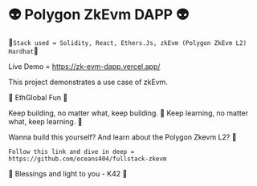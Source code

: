 # 👽 Polygon ZkEvm DAPP 👽

🦋`Stack used = Solidity, React, Ethers.Js, zkEvm (Polygon ZkEvm L2) Hardhat`🦋

Live Demo = https://zk-evm-dapp.vercel.app/

This project demonstrates a use case of zkEvm. 

🤖 EthGlobal Fun 🤖 

Keep building, no matter what, keep building. 🚀
Keep learning, no matter what, keep learning. 🚀

Wanna build this yourself? And learn about the Polygon Zkevm L2? 🙏

`Follow this link and dive in deep = https://github.com/oceans404/fullstack-zkevm`

🦉 Blessings and light to you - K42 🦉

